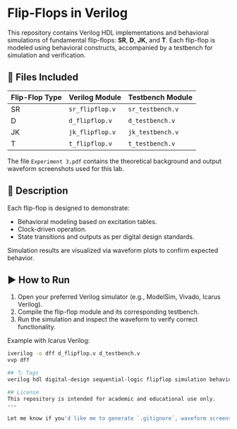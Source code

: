 # Flip-Flops in Verilog

This repository contains Verilog HDL implementations and behavioral simulations of fundamental flip-flops: **SR**, **D**, **JK**, and **T**. Each flip-flop is modeled using behavioral constructs, accompanied by a testbench for simulation and verification.

## 📁 Files Included

| Flip-Flop Type | Verilog Module       | Testbench Module      |
|----------------|----------------------|------------------------|
| SR             | `sr_flipflop.v`      | `sr_testbench.v`      |
| D              | `d_flipflop.v`       | `d_testbench.v`       |
| JK             | `jk_flipflop.v`      | `jk_testbench.v`      |
| T              | `t_flipflop.v`       | `t_testbench.v`       |

The file `Experiment 3.pdf` contains the theoretical background and output waveform screenshots used for this lab.

## 🧠 Description

Each flip-flop is designed to demonstrate:
- Behavioral modeling based on excitation tables.
- Clock-driven operation.
- State transitions and outputs as per digital design standards.

Simulation results are visualized via waveform plots to confirm expected behavior.

## ▶️ How to Run

1. Open your preferred Verilog simulator (e.g., ModelSim, Vivado, Icarus Verilog).
2. Compile the flip-flop module and its corresponding testbench.
3. Run the simulation and inspect the waveform to verify correct functionality.

Example with Icarus Verilog:
```bash
iverilog -o dff d_flipflop.v d_testbench.v
vvp dff

## 🏷️ Tags
verilog hdl digital-design sequential-logic flipflop simulation behavioral-modeling

## License
This repository is intended for academic and educational use only.
---

Let me know if you'd like me to generate `.gitignore`, waveform screenshots, or add instructions for a specific simulator like ModelSim or Vivado.
